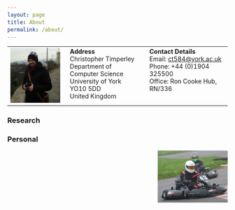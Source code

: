 ```yaml
---
layout: page
title: About
permalink: /about/
---
```


<table style='margin-bottom: 15px'>
  <tr valign="top">
    <td>
      <img src="/images/profile.jpg" style="width:200px"/>
    </td>
    <td style='padding-left: 15px'>
      <b>Address</b><br/>
      Christopher Timperley<br/>
      Department of Computer Science<br/>
      University of York<br/>
      YO10 5DD<br/>
      United Kingdom<br/>
    </td>
    <td style='padding-left: 15px'>
      <b>Contact Details</b><br/>
      Email: <a href="mailto:ct584@york.ac.uk">ct584@york.ac.uk</a><br/>
      Phone: +44 (0)1904 325500<br/>
      Office: Ron Cooke Hub, RN/336<br/>
    </td>
  </tr>
</table>

<div class="divider"></div>

### Research

<div class="divider"></div>

### Personal

<img src="/images/karting.jpg" style="width: 160px; float: right; margin-left: 10px"/>